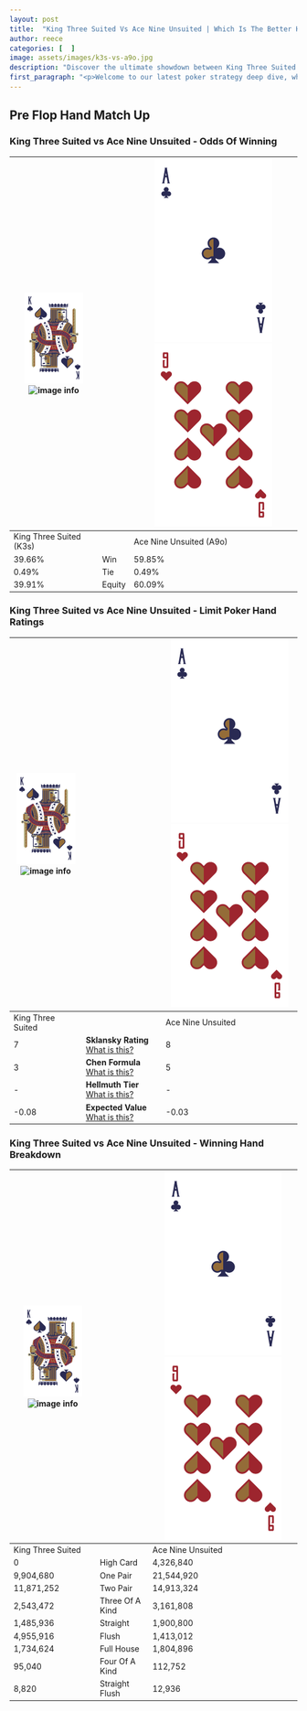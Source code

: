 ```yaml
---
layout: post
title:  "King Three Suited Vs Ace Nine Unsuited | Which Is The Better Hand In Poker? A Complete Guide"
author: reece
categories: [  ]
image: assets/images/k3s-vs-a9o.jpg
description: "Discover the ultimate showdown between King Three Suited and Ace Nine Unsuited in poker! Uncover the odds, strategies, and scenarios where one hand triumphs over the other. Get ready to up your poker game with this thrilling analysis."
first_paragraph: "<p>Welcome to our latest poker strategy deep dive, where we're pitting two distinct hands against each other in a high-stakes showdown: King Three Suited vs Ace Nine Unsuited.</p><p>In the dynamic world of poker, every decision counts, and knowing which hand holds the upper hand is key to your success at the table.</p><p>In this article, we'll dissect these two hands, explore the scenarios where one dominates the other, and equip you with the knowledge to make strategic choices that can tip the odds in your favor.</p><p>Get ready to unravel the intriguing dynamics of these poker hands and elevate your game to new heights.</p>"
---
```




[comment]: # (sp0)

## Pre Flop Hand Match Up

<div class="table hand-ratings" markdown="1"> 



### King Three Suited vs Ace Nine Unsuited - Odds Of Winning


    
| ![image info](assets/images/hand1/K.png) ![image info](assets/images/hand1/3s.png) |  | ![image info](assets/images/hand2/A.png) ![image info](assets/images/hand2/9o.png) |
| -------- | -------- | -------- |
| King Three Suited (K3s) |  | Ace Nine Unsuited (A9o) |
| 39.66% | Win | 59.85% |
| 0.49% | Tie | 0.49% |
| 39.91% | Equity | 60.09% |




[comment]: # (sp1)



### King Three Suited vs Ace Nine Unsuited - Limit Poker Hand Ratings


    
| ![image info](assets/images/hand1/K.png) ![image info](assets/images/hand1/3s.png) |  | ![image info](assets/images/hand2/A.png) ![image info](assets/images/hand2/9o.png) |
| -------- | -------- | -------- |
| King Three Suited |  | Ace Nine Unsuited |
| 7 | **Sklansky Rating** [What is this?](/sklansky-rating-explained) | 8 |
| 3 | **Chen Formula** [What is this?](/chen-formula-explained) | 5 |
| - | **Hellmuth Tier** [What is this?](/Hellmuth-tier-explained) | - |
| -0.08 | **Expected Value** [What is this?](/expected-value-explained) | -0.03 |




[comment]: # (sp2)



### King Three Suited vs Ace Nine Unsuited - Winning Hand Breakdown


    
| ![image info](assets/images/hand1/K.png) ![image info](assets/images/hand1/3s.png) |  | ![image info](assets/images/hand2/A.png) ![image info](assets/images/hand2/9o.png) |
| -------- | -------- | -------- |
| King Three Suited |  | Ace Nine Unsuited |
| 0 | High Card | 4,326,840 |
| 9,904,680 | One Pair | 21,544,920 |
| 11,871,252 | Two Pair | 14,913,324 |
| 2,543,472 | Three Of A Kind | 3,161,808 |
| 1,485,936 | Straight | 1,900,800 |
| 4,955,916 | Flush | 1,413,012 |
| 1,734,624 | Full House | 1,804,896 |
| 95,040 | Four Of A Kind | 112,752 |
| 8,820 | Straight Flush | 12,936 |




[comment]: # (sp3)



</div>

[comment]: # (sp4)



[comment]: # (sp5)


